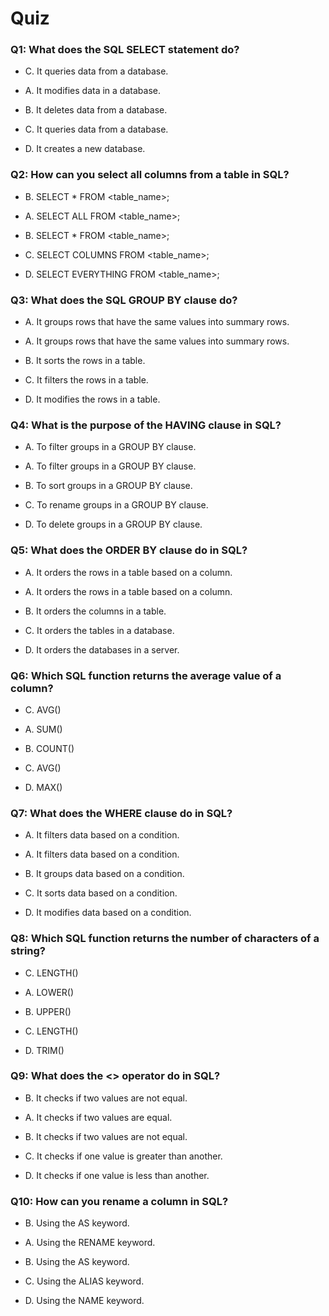 # Quiz

### Q1: What does the SQL SELECT statement do?
- C. It queries data from a database.


- A. It modifies data in a database.
- B. It deletes data from a database.
- C. It queries data from a database.
- D. It creates a new database.

### Q2: How can you select all columns from a table in SQL?
- B. SELECT \* FROM <table_name>;


- A. SELECT ALL FROM <table_name>;
- B. SELECT \* FROM <table_name>;
- C. SELECT COLUMNS FROM <table_name>;
- D. SELECT EVERYTHING FROM <table_name>;

### Q3: What does the SQL GROUP BY clause do?
- A. It groups rows that have the same values into summary rows.

- A. It groups rows that have the same values into summary rows.
- B. It sorts the rows in a table.
- C. It filters the rows in a table.
- D. It modifies the rows in a table.

### Q4: What is the purpose of the HAVING clause in SQL?
- A. To filter groups in a GROUP BY clause.


- A. To filter groups in a GROUP BY clause.
- B. To sort groups in a GROUP BY clause.
- C. To rename groups in a GROUP BY clause.
- D. To delete groups in a GROUP BY clause.

### Q5: What does the ORDER BY clause do in SQL?
- A. It orders the rows in a table based on a column.

- A. It orders the rows in a table based on a column.
- B. It orders the columns in a table.
- C. It orders the tables in a database.
- D. It orders the databases in a server.

### Q6: Which SQL function returns the average value of a column?
- C. AVG()

- A. SUM()
- B. COUNT()
- C. AVG()
- D. MAX()

### Q7: What does the WHERE clause do in SQL?
- A. It filters data based on a condition.

- A. It filters data based on a condition.
- B. It groups data based on a condition.
- C. It sorts data based on a condition.
- D. It modifies data based on a condition.

### Q8: Which SQL function returns the number of characters of a string?
- C. LENGTH()

- A. LOWER()
- B. UPPER()
- C. LENGTH()
- D. TRIM()

### Q9: What does the <> operator do in SQL?
- B. It checks if two values are not equal.

- A. It checks if two values are equal.
- B. It checks if two values are not equal.
- C. It checks if one value is greater than another.
- D. It checks if one value is less than another.

### Q10: How can you rename a column in SQL?
- B. Using the AS keyword.

- A. Using the RENAME keyword.
- B. Using the AS keyword.
- C. Using the ALIAS keyword.
- D. Using the NAME keyword.
